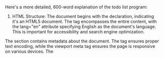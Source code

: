 Here's a more detailed, 600-word explanation of the todo list program:

1. HTML Structure:
The document begins with the <!DOCTYPE html> declaration, indicating it's an HTML5 document. The <html> tag encompasses the entire content, with the lang="en" attribute specifying English as the document's language. This is important for accessibility and search engine optimization.

The <head> section contains metadata about the document. The <meta charset="UTF-8"> tag ensures proper text encoding, while the viewport meta tag ensures the page is responsive on various devices. The <title> tag sets the page title that appears in the browser tab.

2. CSS Styling:
The <style> tag in the head section contains CSS rules that define the appearance of the page:

- body: Sets the font to Arial (with sans-serif as a fallback), limits the maximum width to 500 pixels, centers the content, and adds padding.
- ul: Removes the default bullet points from the list.
- li: Adds margin to the bottom of each list item for spacing.
- input[type="text"]: Sets the width of the text input to 70% and adds padding.
- button: Adds padding to buttons for better clickability.

These styles create a clean, simple interface that's easy to read and use.

3. Body Content:
The <body> section contains the visible elements of the page:

- An <h1> heading displays "Todo List" at the top.
- An <input> field allows users to enter new tasks.
- A button labeled "Add" is used to add new tasks to the list.
- An empty <ul> (unordered list) with id="todoList" serves as a container for the todo items.

4. JavaScript Functionality:
The JavaScript code, enclosed in a <script> tag at the end of the body, provides the interactive functionality:

The addTodo() function is the core of the program's functionality:

a. It retrieves references to the input field and the todo list using getElementById().
b. It checks if the input value is not empty (after trimming whitespace).
c. If there's a valid input, it creates a new <li> element.
d. The new <li> is populated with the task text and a "Delete" button.
e. The new item is appended to the todo list.
f. Finally, the input field is cleared for the next entry.

The "Delete" button for each item is created with an inline onclick event that calls this.parentElement.remove(). This removes the entire <li> element when clicked.

5. User Interaction Flow:
When a user wants to add a task:
1. They type the task into the input field.
2. They click the "Add" button (or press Enter, though this isn't explicitly handled in the current code).
3. The addTodo() function is called.
4. If the input is not empty, a new list item appears in the todo list.
5. The input field is cleared, ready for the next task.

To delete a task, the user clicks the "Delete" button next to the task, and it disappears from the list.

6. Limitations and Potential Improvements:
While functional, this todo list has some limitations:

- No data persistence: Tasks are lost when the page is refreshed.
- No edit functionality: Tasks can't be modified once added.
- No categories or priorities: All tasks are treated equally.
- No completion marking: There's no way to mark tasks as done without deleting them.
- No input validation: It allows empty tasks if there's at least one non-space character.

Potential improvements could include:
- Using local storage to save tasks between sessions.
- Adding the ability to edit tasks.
- Implementing task categories or priority levels.
- Adding checkboxes to mark tasks as complete.
- Enhancing input validation and error handling.
- Implementing keyboard shortcuts for better usability.
- Adding drag-and-drop functionality to reorder tasks.

7. Web Technologies Used:
This todo list demonstrates the integration of three core web technologies:

- HTML (HyperText Markup Language): Provides the structure and content of the page.
- CSS (Cascading Style Sheets): Defines the visual style and layout.
- JavaScript: Adds interactivity and dynamic behavior.

By combining these technologies, we create a simple yet functional web application. This approach, where HTML, CSS, and JavaScript are all in one file, is suitable for small projects or prototypes. For larger applications, it's usually better to separate these into different files for better organization and maintainability.

<!-- In conclusion, this todo list program serves as a basic example of front-end web development, demonstrating how HTML, CSS, and JavaScript can work together to create an interactive web application. While simple, it provides a foundation that can be expanded upon to create more complex and feature-rich task management systems.#   T O D O - A p p 
 
  -->#   C o d e c l a u s e _ T O D O - A p p  
 